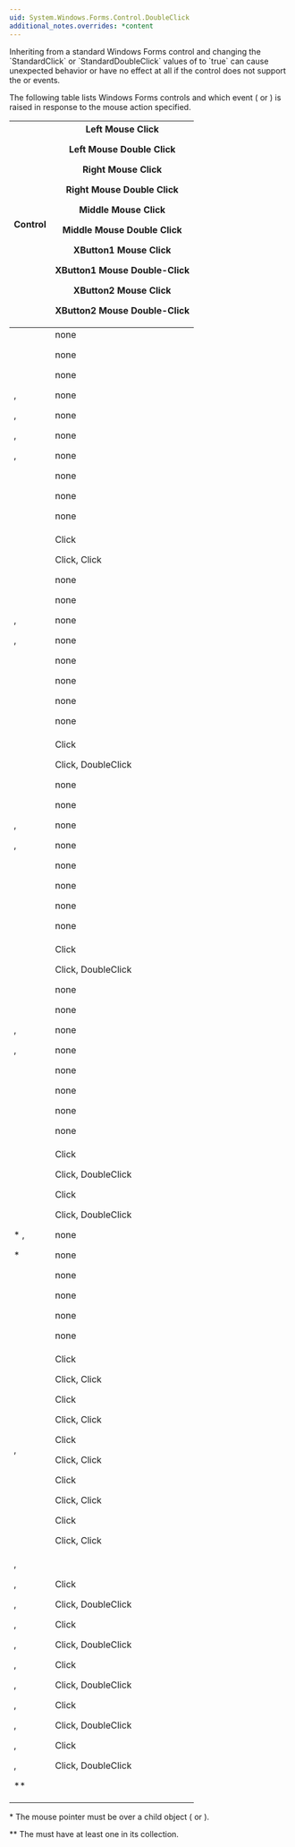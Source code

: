 ```yaml
---
uid: System.Windows.Forms.Control.DoubleClick
additional_notes.overrides: *content
---
```


<p>Inheriting from a standard Windows Forms control and changing the `StandardClick` or `StandardDoubleClick` values of <xref href="System.Windows.Forms.ControlStyles"></xref> to `true` can cause unexpected behavior or have no effect at all if the control does not support the <xref href="System.Windows.Forms.Control.Click"></xref> or <xref href="System.Windows.Forms.Control.DoubleClick"></xref> events.  
  
 The following table lists Windows Forms controls and which event (<xref href="System.Windows.Forms.Control.Click"></xref> or <xref href="System.Windows.Forms.Control.DoubleClick"></xref>) is raised in response to the mouse action specified.  
  
 <table><thead><tr><th> Control  
  
 </th><th> Left Mouse Click  
  
  Left Mouse Double Click  
  
  Right Mouse Click  
  
  Right Mouse Double Click  
  
  Middle Mouse Click  
  
  Middle Mouse Double Click  
  
  XButton1 Mouse Click  
  
  XButton1 Mouse Double-Click  
  
  XButton2 Mouse Click  
  
  XButton2 Mouse Double-Click  
  
 </th></tr></thead><tbody><tr><td><xref href="System.Windows.Forms.MonthCalendar"></xref>,  
  
 <xref href="System.Windows.Forms.DateTimePicker"></xref>,  
  
 <xref href="System.Windows.Forms.RichTextBox"></xref>,  
  
 <xref href="System.Windows.Forms.HScrollBar"></xref>,  
  
 <xref href="System.Windows.Forms.VScrollBar"></xref></td><td> none  
  
  none  
  
  none  
  
  none  
  
  none  
  
  none  
  
  none  
  
  none  
  
  none  
  
  none  
  
 </td></tr><tr><td><xref href="System.Windows.Forms.Button"></xref>,  
  
 <xref href="System.Windows.Forms.CheckBox"></xref>,  
  
 <xref href="System.Windows.Forms.RadioButton"></xref></td><td> Click  
  
  Click, Click  
  
  none  
  
  none  
  
  none  
  
  none  
  
  none  
  
  none  
  
  none  
  
  none  
  
 </td></tr><tr><td><xref href="System.Windows.Forms.ListBox"></xref>,  
  
 <xref href="System.Windows.Forms.CheckedListBox"></xref>,  
  
 <xref href="System.Windows.Forms.ComboBox"></xref></td><td> Click  
  
  Click, DoubleClick  
  
  none  
  
  none  
  
  none  
  
  none  
  
  none  
  
  none  
  
  none  
  
  none  
  
 </td></tr><tr><td><xref href="System.Windows.Forms.TextBox"></xref>,  
  
 <xref href="System.Windows.Forms.DomainUpDown"></xref>,  
  
 <xref href="System.Windows.Forms.NumericUpDown"></xref></td><td> Click  
  
  Click, DoubleClick  
  
  none  
  
  none  
  
  none  
  
  none  
  
  none  
  
  none  
  
  none  
  
  none  
  
 </td></tr><tr><td> * <xref href="System.Windows.Forms.TreeView"></xref>,  
  
 \* <xref href="System.Windows.Forms.ListView"></xref></td><td> Click  
  
  Click, DoubleClick  
  
  Click  
  
  Click, DoubleClick  
  
  none  
  
  none  
  
  none  
  
  none  
  
  none  
  
  none  
  
 </td></tr><tr><td><xref href="System.Windows.Forms.ProgressBar"></xref>,  
  
 <xref href="System.Windows.Forms.TrackBar"></xref></td><td> Click  
  
  Click, Click  
  
  Click  
  
  Click, Click  
  
  Click  
  
  Click, Click  
  
  Click  
  
  Click, Click  
  
  Click  
  
  Click, Click  
  
 </td></tr><tr><td><xref href="System.Windows.Forms.Form"></xref>,  
  
 <xref href="System.Windows.Forms.DataGrid"></xref>,  
  
 <xref href="System.Windows.Forms.Label"></xref>,  
  
 <xref href="System.Windows.Forms.LinkLabel"></xref>,  
  
 <xref href="System.Windows.Forms.Panel"></xref>,  
  
 <xref href="System.Windows.Forms.GroupBox"></xref>,  
  
 <xref href="System.Windows.Forms.PictureBox"></xref>,  
  
 <xref href="System.Windows.Forms.Splitter"></xref>,  
  
 <xref href="System.Windows.Forms.StatusBar"></xref>,  
  
 <xref href="System.Windows.Forms.ToolBar"></xref>,  
  
 <xref href="System.Windows.Forms.TabPage"></xref>,  
  
 ** <xref href="System.Windows.Forms.TabControl"></xref></td><td> Click  
  
  Click, DoubleClick  
  
  Click  
  
  Click, DoubleClick  
  
  Click  
  
  Click, DoubleClick  
  
  Click  
  
  Click, DoubleClick  
  
  Click  
  
  Click, DoubleClick  
  
 </td></tr></tbody></table>  
  
 \* The mouse pointer must be over a child object (<xref href="System.Windows.Forms.TreeNode"></xref> or <xref href="System.Windows.Forms.ListViewItem"></xref>).  
  
 ** The <xref href="System.Windows.Forms.TabControl"></xref> must have at least one <xref href="System.Windows.Forms.TabPage"></xref> in its <xref href="System.Windows.Forms.TabControl.TabPages"></xref> collection.</p>


